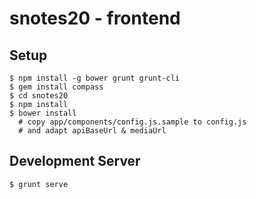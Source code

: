 # snotes20 - frontend

## Setup

```
$ npm install -g bower grunt grunt-cli
$ gem install compass
$ cd snotes20
$ npm install
$ bower install
  # copy app/components/config.js.sample to config.js
  # and adapt apiBaseUrl & mediaUrl
```

## Development Server

```
$ grunt serve
```
